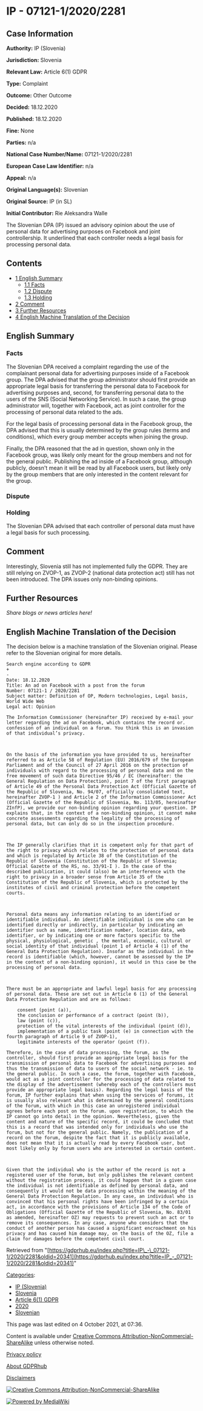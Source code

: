 # IP - 07121-1/2020/2281

## Case Information

**Authority:** IP (Slovenia)

**Jurisdiction:** Slovenia

**Relevant Law:** Article 6(1) GDPR

**Type:** Complaint

**Outcome:** Other Outcome

**Decided:** 18.12.2020

**Published:** 18.12.2020

**Fine:** None

**Parties:** n/a

**National Case Number/Name:** 07121-1/2020/2281

**European Case Law Identifier:** n/a

**Appeal:** n/a

**Original Language(s):** Slovenian

**Original Source:** IP (in SL)

**Initial Contributor:** Rie Aleksandra Walle

The Slovenian DPA (IP) issued an advisory opinion about the use of personal data for advertising purposes on Facebook and joint controllership. It underlined that each controller needs a legal basis for processing personal data.

## Contents

*   [1 English Summary](#English_Summary)
    *   [1.1 Facts](#Facts)
    *   [1.2 Dispute](#Dispute)
    *   [1.3 Holding](#Holding)
*   [2 Comment](#Comment)
*   [3 Further Resources](#Further_Resources)
*   [4 English Machine Translation of the Decision](#English_Machine_Translation_of_the_Decision)

## English Summary

### Facts

The Slovenian DPA received a complaint regarding the use of the complainant personal data for advertising purposes inside of a Facebook group. The DPA advised that the group administrator should first provide an appropriate legal basis for transferring the personal data to Facebook for advertising purposes and, second, for transferring personal data to the users of the SNS (Social Networking Service). In such a case, the group administrator will, together with Facebook, act as joint controller for the processing of personal data related to the ads.

For the legal basis of processing personal data in the Facebook group, the DPA advised that this is usually determined by the group rules (terms and conditions), which every group member accepts when joining the group.

Finally, the DPA reasoned that the ad in question, shown only in the Facebook group, was likely only meant for the group members and not for the general public. Publishing the ad inside of a Facebook group, although publicly, doesn't mean it will be read by all Facebook users, but likely only by the group members that are only interested in the content relevant for the group.

### Dispute

### Holding

The Slovenian DPA advised that each controller of personal data must have a legal basis for such processing.

## Comment

Interestingly, Slovenia still has not implemented fully the GDPR. They are still relying on ZVOP-1, as ZVOP-2 (national data protection act) still has not been introduced. The DPA issues only non-binding opinions.

## Further Resources

_Share blogs or news articles here!_

## English Machine Translation of the Decision

The decision below is a machine translation of the Slovenian original. Please refer to the Slovenian original for more details.

```
Search engine according to GDPR
+
-
Date: 18.12.2020
Title: An ad on Facebook with a post from the forum
Number: 07121-1 / 2020/2281
Subject matter: Definition of OP, Modern technologies, Legal basis, World Wide Web
Legal act: Opinion

The Information Commissioner (hereinafter IP) received by e-mail your letter regarding the ad on Facebook, which contains the record or. confession of an individual on a forum. You think this is an invasion of that individual’s privacy.

 

On the basis of the information you have provided to us, hereinafter referred to as Article 58 of Regulation (EU) 2016/679 of the European Parliament and of the Council of 27 April 2016 on the protection of individuals with regard to the processing of personal data and on the free movement of such data Directive 95/46 / EC (hereinafter: the General Regulation on Data Protection), point 7 of the first paragraph of Article 49 of the Personal Data Protection Act (Official Gazette of the Republic of Slovenia, No. 94/07, officially consolidated text, hereinafter ZVOP-1 ) and Article 2 of the Information Commissioner Act (Official Gazette of the Republic of Slovenia, No. 113/05, hereinafter ZInfP), we provide our non-binding opinion regarding your question. IP explains that, in the context of a non-binding opinion, it cannot make concrete assessments regarding the legality of the processing of personal data, but can only do so in the inspection procedure.

 

The IP generally clarifies that it is competent only for that part of the right to privacy which relates to the protection of personal data and which is regulated by Article 38 of the Constitution of the Republic of Slovenia (Constitution of the Republic of Slovenia; Official Gazette of the RS, no. 33/91-I ). In the case of the described publication, it could (also) be an interference with the right to privacy in a broader sense from Article 35 of the Constitution of the Republic of Slovenia, which is protected by the institutes of civil and criminal protection before the competent courts.

 

Personal data means any information relating to an identified or identifiable individual. An identifiable individual is one who can be identified directly or indirectly, in particular by indicating an identifier such as name, identification number, location data, web identifier, or by indicating one or more factors specific to the physical, physiological, genetic , the mental, economic, cultural or social identity of that individual (point 1 of Article 4 (1) of the General Data Protection Regulation). Insofar as the individual in the record is identifiable (which, however, cannot be assessed by the IP in the context of a non-binding opinion), it would in this case be the processing of personal data.

 

There must be an appropriate and lawful legal basis for any processing of personal data. These are set out in Article 6 (1) of the General Data Protection Regulation and are as follows:

    consent (point (a)),
    the conclusion or performance of a contract (point (b)),
    law (point (c)),
    protection of the vital interests of the individual (point (d)),
    implementation of a public task (point (e) in connection with the fourth paragraph of Article 9 of ZVOP-1),
    legitimate interests of the operator (point (f)).

Therefore, in the case of data processing, the forum, as the controller, should first provide an appropriate legal basis for the transmission of personal data to Facebook for advertising purposes and thus the transmission of data to users of the social network - ie. to the general public. In such a case, the forum, together with Facebook, would act as a joint controller for the processing of data related to the display of the advertisement (whereby each of the controllers must provide an appropriate legal basis). Regarding the legal basis of the forum, IP further explains that when using the services of forums, it is usually also relevant what is determined by the general conditions of the forum, with which in this case an unregistered individual agrees before each post on the forum. upon registration, to which the IP cannot go into detail in the opinion. Nevertheless, given the content and nature of the specific record, it could be concluded that this is a record that was intended only for individuals who use the forum, but not for the general public. Namely, the publication of a record on the forum, despite the fact that it is publicly available, does not mean that it is actually read by every Facebook user, but most likely only by forum users who are interested in certain content.

 

Given that the individual who is the author of the record is not a registered user of the forum, but only publishes the relevant content without the registration process, it could happen that in a given case the individual is not identifiable as defined by personal data, and consequently it would not be data processing within the meaning of the General Data Protection Regulation. In any case, an individual who is convinced that his personal rights have been infringed by a certain act, in accordance with the provisions of Article 134 of the Code of Obligations (Official Gazette of the Republic of Slovenia, No. 83/01 as amended, hereinafter OZ) may requests to prevent such an act or to remove its consequences. In any case, anyone who considers that the conduct of another person has caused a significant encroachment on his privacy and has caused him damage may, on the basis of the OZ, file a claim for damages before the competent civil court.

```

Retrieved from "[https://gdprhub.eu/index.php?title=IP\_-\_07121-1/2020/2281&oldid=20341](https://gdprhub.eu/index.php?title=IP_-_07121-1/2020/2281&oldid=20341)"

[Categories](/index.php?title=Special:Categories "Special:Categories"):

*   [IP (Slovenia)](/index.php?title=Category:IP_\(Slovenia\) "Category:IP (Slovenia)")
*   [Slovenia](/index.php?title=Category:Slovenia "Category:Slovenia")
*   [Article 6(1) GDPR](/index.php?title=Category:Article_6\(1\)_GDPR "Category:Article 6(1) GDPR")
*   [2020](/index.php?title=Category:2020 "Category:2020")
*   [Slovenian](/index.php?title=Category:Slovenian "Category:Slovenian")

This page was last edited on 4 October 2021, at 07:36.

Content is available under [Creative Commons Attribution-NonCommercial-ShareAlike](https://creativecommons.org/licenses/by-nc-sa/4.0/) unless otherwise noted.

[Privacy policy](/index.php?title=GDPRhub:Privacy_policy)

[About GDPRhub](/index.php?title=GDPRhub:About)

[Disclaimers](/index.php?title=GDPRhub:General_disclaimer)

[![Creative Commons Attribution-NonCommercial-ShareAlike](/resources/assets/licenses/cc-by-nc-sa.png)](https://creativecommons.org/licenses/by-nc-sa/4.0/)

[![Powered by MediaWiki](/resources/assets/poweredby_mediawiki_88x31.png)](https://www.mediawiki.org/)